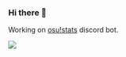 ### Hi there 👋

Working on [osu!stats](https://github.com/TheGiga/osu-stats) discord bot.

![](https://wakatime.com/share/@cf26176e-00e8-41b4-a323-d51814d35826/73912a30-839f-4d86-8181-0805c700c528.png)
